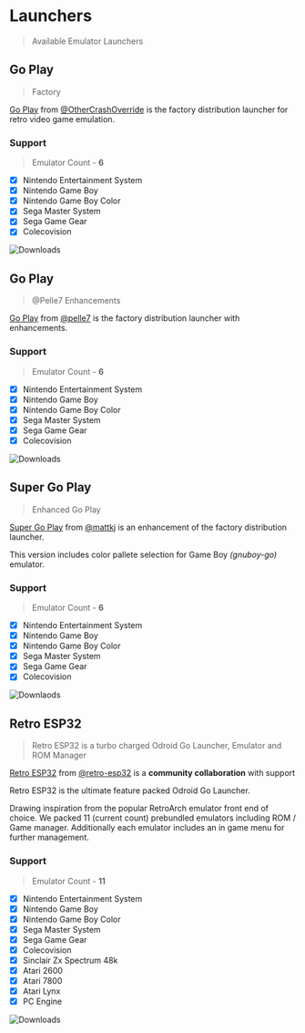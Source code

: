 # Launchers

> Available Emulator Launchers

## Go Play
> Factory

[Go Play](https://github.com/OtherCrashOverride/go-play) from [@OtherCrashOverride](https://github.com/OtherCrashOverride) is the factory distribution launcher for retro video game emulation.

### Support
> Emulator Count - **6**

- [x] Nintendo Entertainment System
- [x] Nintendo Game Boy
- [x] Nintendo Game Boy Color
- [x] Sega Master System
- [x] Sega Game Gear
- [x] Colecovision

![Downloads](https://img.shields.io/github/downloads/OtherCrashOverride/go-play/total?style=for-the-badge)

## Go Play
> @Pelle7 Enhancements

[Go Play](https://github.com/pelle7/go-play) from [@pelle7](https://github.com/pelle7) is the factory distribution launcher with enhancements.

### Support
> Emulator Count - **6**

- [x] Nintendo Entertainment System
- [x] Nintendo Game Boy
- [x] Nintendo Game Boy Color
- [x] Sega Master System
- [x] Sega Game Gear
- [x] Colecovision

![Downloads](https://img.shields.io/github/downloads/pelle7/go-play/total?style=for-the-badge)

## Super Go Play
> Enhanced Go Play

[Super Go Play](https://github.com/mattkj/super-go-play) from [@mattkj](https://github.com/mattkj) is an enhancement of the  factory distribution launcher.

This version includes color pallete selection for Game Boy *(gnuboy-go)* emulator.

### Support
> Emulator Count - **6**

- [x] Nintendo Entertainment System
- [x] Nintendo Game Boy
- [x] Nintendo Game Boy Color
- [x] Sega Master System
- [x] Sega Game Gear
- [x] Colecovision

![Downlaods](https://img.shields.io/github/downloads/mattkj/super-go-play/total?style=for-the-badge)

## Retro ESP32
> Retro ESP32 is a turbo charged Odroid Go Launcher, Emulator and ROM Manager

[Retro ESP32](https://github.com/retro-esp32/RetroESP32) from [@retro-esp32](https://github.com/retro-esp32) is a **community collaboration** with support

Retro ESP32 is the ultimate feature packed Odroid Go Launcher.

Drawing inspiration from the popular RetroArch emulator front end of choice.
We packed 11 (current count) prebundled emulators including ROM / Game manager.
Additionally each emulator includes an in game menu for further management.

### Support
> Emulator Count - **11**

- [x] Nintendo Entertainment System
- [x] Nintendo Game Boy
- [x] Nintendo Game Boy Color
- [x] Sega Master System
- [x] Sega Game Gear
- [x] Colecovision
- [x] Sinclair Zx Spectrum 48k
- [x] Atari 2600
- [x] Atari 7800
- [x] Atari Lynx
- [x] PC Engine

![Downloads](https://img.shields.io/github/downloads/retro-esp32/RetroESP32/total?style=for-the-badge)